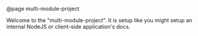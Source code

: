 @page multi-module-project

Welcome to the "multi-module-project".  It is setup like you might setup an
internal NodeJS or client-side application's docs.
